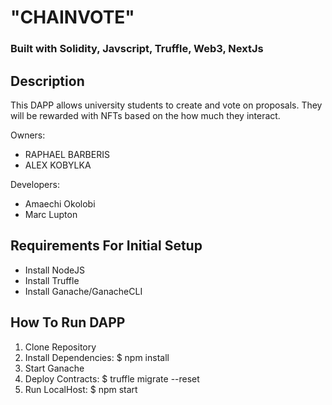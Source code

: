 # "CHAINVOTE"
### Built with Solidity, Javscript, Truffle, Web3, NextJs

## Description

This DAPP allows university students to create and vote on proposals. They will be rewarded with NFTs based on the how much they interact.

Owners:
- RAPHAEL BARBERIS
- ALEX KOBYLKA

Developers:
- Amaechi Okolobi
- Marc Lupton

## Requirements For Initial Setup
 - Install NodeJS
 - Install Truffle
 - Install Ganache/GanacheCLI

## How To Run DAPP
 1. Clone Repository
 2. Install Dependencies:
 $ npm install
 3. Start Ganache
 4. Deploy Contracts:
 $ truffle migrate --reset
 5. Run LocalHost:
 $ npm start